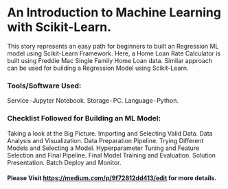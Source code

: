 # An Introduction to Machine Learning  with Scikit-Learn.

This story represents an easy path for beginners to built an Regression ML model using Scikit-Learn Framework. Here,  a Home Loan Rate Calculator is built using Freddie Mac Single Family Home Loan data. Similar approach can be used for building a Regression Model using Scikit-Learn.

### Tools/Software Used:
  Service - Jupyter Notebook.
  Storage - PC.
  Language - Python.

### Checklist Followed for Building an ML Model:
   Taking a look at the Big Picture.
   Importing and Selecting Valid Data.
   Data Analysis and Visualization.
   Data Preparation Pipeline.
   Trying Different Models and Selecting a Model.
   Hyperparameter Tuning and Feature Selection and Final Pipeline.
   Final Model Training and Evaluation.
   Solution Presentation.
   Batch Deploy and Monitor.

####  Please Visit https://medium.com/p/9f72812dd413/edit for more details.
